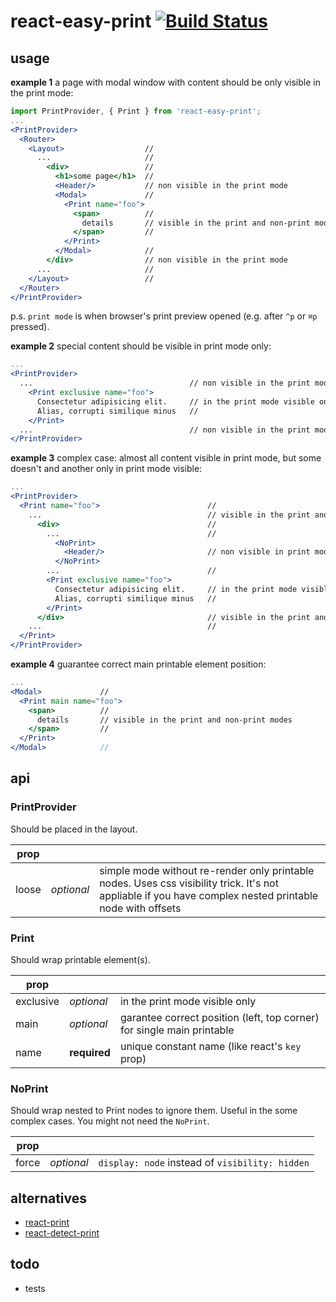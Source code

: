 # react-easy-print [![Build Status](https://travis-ci.org/a-x-/react-easy-print.svg?branch=master)](https://travis-ci.org/a-x-/react-easy-print)

## usage

**example 1** a page with modal window with content should be only visible in the print mode:

```jsx
import PrintProvider, { Print } from 'react-easy-print';
...
<PrintProvider>
  <Router>
    <Layout>                  //
      ...                     //
        <div>                 //
          <h1>some page</h1>  //
          <Header/>           // non visible in the print mode
          <Modal>             //
            <Print name="foo">
              <span>          //
                details       // visible in the print and non-print modes
              </span>         //
            </Print>
          </Modal>            //
        </div>                // non visible in the print mode
      ...                     //
    </Layout>                 //
  </Router>
</PrintProvider>
```

p.s. `print mode` is when browser's print preview opened (e.g. after `^p` or `⌘p` pressed).

**example 2** special content should be visible in print mode only:
```jsx
...
<PrintProvider>
  ...                                   // non visible in the print mode
    <Print exclusive name="foo">
      Consectetur adipisicing elit.     // in the print mode visible only
      Alias, corrupti similique minus   //
    </Print>
  ...                                   // non visible in the print mode
</PrintProvider>
```

**example 3** complex case: almost all content visible in print mode, but some doesn't and another only in print mode visible:
```jsx
...
<PrintProvider>
  <Print name="foo">                        //
    ...                                     // visible in the print and non-print modes
      <div>                                 //
        ...                                 //
          <NoPrint>
            <Header/>                       // non visible in print mode
          </NoPrint>
        ...                                 //
        <Print exclusive name="foo">
          Consectetur adipisicing elit.     // in the print mode visible only
          Alias, corrupti similique minus   //
        </Print>
      </div>                                // visible in the print and non-print modes
    ...                                     //
  </Print>
</PrintProvider>
```

**example 4** guarantee correct main printable element position:
```jsx
...
<Modal>             //
  <Print main name="foo">
    <span>          //
      details       // visible in the print and non-print modes
    </span>         //
  </Print>
</Modal>            //
```

## api
### PrintProvider
Should be placed in the layout.

| prop |   |   |
| --- | --- | --- |
| loose | *optional* | simple mode without re-render only printable nodes. Uses css visibility trick. It's not appliable if you have complex nested printable node with offsets |

### Print
Should wrap printable element(s).

| prop |   |   |
| --- | --- | --- |
| exclusive | *optional* | in the print mode visible only |
| main | *optional* | garantee correct position (left, top corner) for single main printable |
| name | **required** | unique constant name (like react's `key` prop) |

### NoPrint
Should wrap nested to Print nodes to ignore them.
Useful in the some complex cases. You might not need the `NoPrint`.

| prop |   |   |
| --- | --- | --- |
| force | *optional* | `display: node` instead of `visibility: hidden` |

## alternatives
* [react-print](https://github.com/captray/react-print)
* [react-detect-print](https://github.com/tacomanator/react-detect-print)

## todo
* tests
